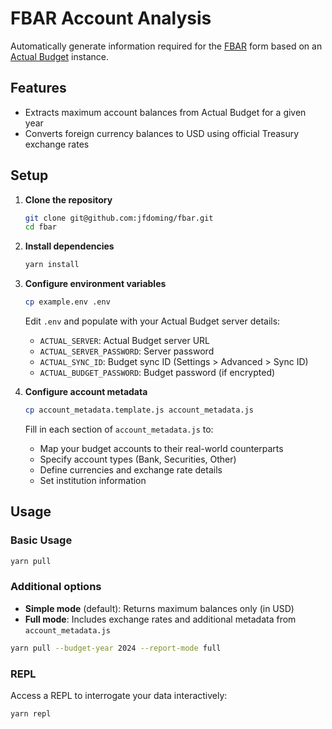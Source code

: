 # FBAR Account Analysis

Automatically generate information required for the [FBAR](https://www.fincen.gov/report-foreign-bank-and-financial-accounts) form based on an [Actual Budget](https://actualbudget.org) instance.

## Features

- Extracts maximum account balances from Actual Budget for a given year
- Converts foreign currency balances to USD using official Treasury exchange rates

## Setup

1. **Clone the repository**
   ```bash
   git clone git@github.com:jfdoming/fbar.git
   cd fbar
   ```

2. **Install dependencies**
   ```bash
   yarn install
   ```

3. **Configure environment variables**
   ```bash
   cp example.env .env
   ```

   Edit `.env` and populate with your Actual Budget server details:
   - `ACTUAL_SERVER`: Actual Budget server URL
   - `ACTUAL_SERVER_PASSWORD`: Server password
   - `ACTUAL_SYNC_ID`: Budget sync ID (Settings > Advanced > Sync ID)
   - `ACTUAL_BUDGET_PASSWORD`: Budget password (if encrypted)

4. **Configure account metadata**
   ```bash
   cp account_metadata.template.js account_metadata.js
   ```

   Fill in each section of `account_metadata.js` to:
   - Map your budget accounts to their real-world counterparts
   - Specify account types (Bank, Securities, Other)
   - Define currencies and exchange rate details
   - Set institution information

## Usage

### Basic Usage

```bash
yarn pull
```

### Additional options

- **Simple mode** (default): Returns maximum balances only (in USD)
- **Full mode**: Includes exchange rates and additional metadata from `account_metadata.js`

```bash
yarn pull --budget-year 2024 --report-mode full
```

### REPL

Access a REPL to interrogate your data interactively:

```bash
yarn repl
```
